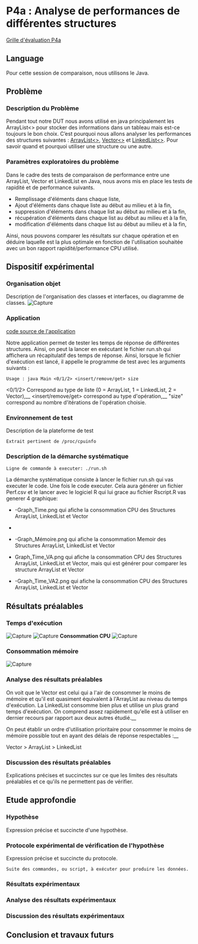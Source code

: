 # P4a : Analyse de performances de différentes structures

[Grille d'évaluation P4a](Evaluation.md)

## Language

Pour cette session de comparaison, nous utilisons le Java.

## Problème

### Description du Problème

Pendant tout notre DUT nous avons utilisé en java principalement les ArrayList<> pour stocker des informations dans un tableau mais est-ce toujours le bon choix. C’est pourquoi nous allons analyser les performances des structures suivantes : [ArrayList<>](https://docs.oracle.com/javase/7/docs/api/java/util/ArrayList.html), [Vector<>](https://docs.oracle.com/javase/7/docs/api/java/util/Vector.html) et [LinkedList<>](https://docs.oracle.com/javase/7/docs/api/java/util/LinkedList.html). Pour savoir quand et pourquoi utiliser une structure ou une autre.

### Paramètres exploratoires du problème

Dans le cadre des tests de comparaison de performance entre une ArrayList, Vector et LinkedList en Java, nous avons mis en place les tests de rapidité et de performance suivants.

- Remplissage d'éléments dans chaque liste,
- Ajout d'éléments dans chaque liste au début au milieu et à la fin,
- suppression d'éléments dans chaque list au début au milieu et à la fin,
- récupération d'éléments dans chaque list au début au milieu et à la fin,
- modification d'éléments dans chaque list au début au milieu et à la fin,


Ainsi, nous pouvons comparer les résultats sur chaque opération et en déduire laquelle est la plus optimale en fonction de l'utilisation souhaitée avec un bon rapport rapidité/performance CPU utilisé.

## Dispositif expérimental

### Organisation objet

Description de l'organisation des classes et interfaces, ou diagramme de classes.
![Capture](/uploads/8071ae9b0fe4cbe36e4b83c36a1d3604/Capture.PNG)


### Application

[code source de l'application](https://git.unistra.fr/iledig/P4a/-/tree/master/program)

Notre application permet de tester les temps de réponse de différentes structures. Ainsi, on peut la lancer en exécutant le fichier run.sh qui affichera un récapitulatif des temps de réponse. Ainsi, lorsque le fichier d'exécution est lancé, il appelle le programme de test avec les arguments suivants : 

```
Usage : java Main <0/1/2> <insert/remove/get> size
```

<0/1/2> Correspond au type de liste (0 = ArrayList, 1 = LinkedList, 2 = Vector),__
<insert/remove/get> correspond au type d'opération,__
"size" correspond au nombre d'itérations de l'opération choisie.

### Environnement de test

Description de la plateforme de test
```
Extrait pertinent de /proc/cpuinfo
```

### Description de la démarche systématique

```
Ligne de commande à executer: ./run.sh
```

La démarche systématique consiste à lancer le fichier run.sh qui vas executer le code. Une fois le code executer. Cela aura générer un fichier Perf.csv et le lancer avec le logiciel R qui lui grace au fichier Rscript.R vas generer 4 graphique: 

- -Graph_Time.png qui afiche la consommation CPU des Structures ArrayList, LinkedList et Vector
- 
- -Graph_Mémoire.png  qui afiche la consommation Memoir des Structures ArrayList, LinkedList et Vector

- Graph_Time_VA.png  qui afiche la consommation CPU des Structures ArrayList, LinkedList et Vector, mais qui est générer pour comparer les structure ArrayList et Vector

- -Graph_Time_VA2.png  qui afiche la consommation CPU des Structures ArrayList, LinkedList et Vector




## Résultats préalables

### Temps d'exécution

![Capture](https://cdn.discordapp.com/attachments/784035216964059136/823135679135350784/Graph_Time.png)
![Capture](https://cdn.discordapp.com/attachments/784035216964059136/823135696734650408/Graph_Time_VA2.png)
**Consommation CPU**
![Capture](https://cdn.discordapp.com/attachments/784035216964059136/823135705214746654/Graph_Time_VA.png)

### Consommation mémoire

![Capture](https://cdn.discordapp.com/attachments/784035216964059136/823135684671963166/Graph_Memoire.png)

### Analyse des résultats préalables



On voit que le Vector est celui qui a l'air de consommer le moins de mémoire et qu'il est quasiment équivalent à l'ArrayList au niveau du temps d'exécution. La LinkedList consomme bien plus et utilise un plus grand temps d'exécution. On comprend assez rapidement qu'elle est à utiliser en dernier recours par rapport aux deux autres étudié.__

On peut établir un ordre d'utilisation prioritaire pour consommer le moins de mémoire possible tout en ayant des délais de réponse respectables :__

Vector > ArrayList > LinkedList

### Discussion des résultats préalables

Explications précises et succinctes sur ce que les limites des résultats
préalables et ce qu'ils ne permettent pas de vérifier.

## Etude approfondie

### Hypothèse

Expression précise et succincte d'une hypothèse.

### Protocole expérimental de vérification de l'hypothèse

Expression précise et succincte du protocole.

```
Suite des commandes, ou script, à exécuter pour produire les données.
```

### Résultats expérimentaux

### Analyse des résultats expérimentaux

### Discussion des résultats expérimentaux

## Conclusion et travaux futurs
